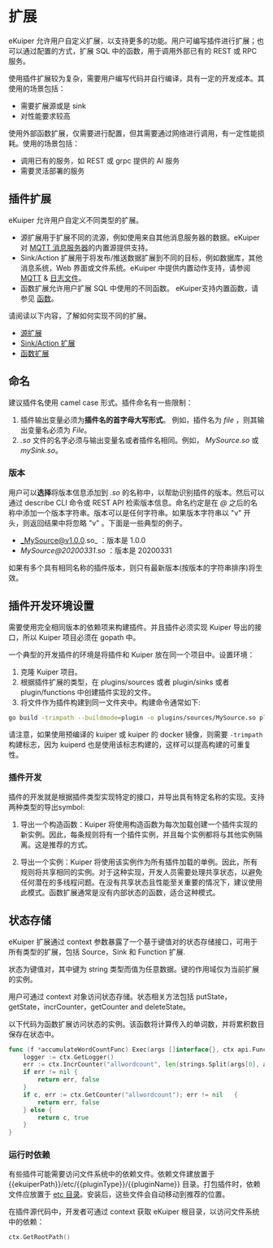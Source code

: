 # 扩展

eKuiper 允许用户自定义扩展，以支持更多的功能。用户可编写插件进行扩展；也可以通过配置的方式，扩展 SQL 中的函数，用于调用外部已有的 REST 或 RPC 服务。

使用插件扩展较为复杂，需要用户编写代码并自行编译，具有一定的开发成本。其使用的场景包括：

- 需要扩展源或是 sink
- 对性能要求较高

使用外部函数扩展，仅需要进行配置，但其需要通过网络进行调用，有一定性能损耗。使用的场景包括：

- 调用已有的服务，如 REST 或 grpc 提供的 AI 服务
- 需要灵活部署的服务

## 插件扩展

eKuiper 允许用户自定义不同类型的扩展。

- 源扩展用于扩展不同的流源，例如使用来自其他消息服务器的数据。eKuiper 对 [MQTT 消息服务器](../../guide/sources/builtin/mqtt.md)的内置源提供支持。
- Sink/Action 扩展用于将发布/推送数据扩展到不同的目标，例如数据库，其他消息系统，Web 界面或文件系统。eKuiper
中提供内置动作支持，请参阅 [MQTT](../../guide/sinks/builtin/mqtt.md)  & [日志文件](../../guide/sinks/builtin/log.md)。
- 函数扩展允许用户扩展 SQL 中使用的不同函数。 eKuiper支持内置函数，请参见 [函数](../../sqls/functions/overview.md)。

请阅读以下内容，了解如何实现不同的扩展。

- [源扩展](develop/source.md)
- [Sink/Action 扩展](develop/sink.md)
- [函数扩展](develop/function.md)

## 命名

建议插件名使用 camel case 形式。插件命名有一些限制：

1. 插件输出变量必须为**插件名的首字母大写形式**。 例如，插件名为 _file_ ，则其输出变量名必须为 _File_。
2. _.so_ 文件的名字必须与输出变量名或者插件名相同。例如， _MySource.so_ 或 _mySink.so_。

### 版本

用户可以**选择**将版本信息添加到 _.so_ 的名称中，以帮助识别插件的版本。然后可以通过 describe CLI 命令或 REST API 检索版本信息。命名约定是在 _@_ 之后的名称中添加一个版本字符串。版本可以是任何字符串。如果版本字符串以 "v" 开头，则返回结果中将忽略 "v" 。下面是一些典型的例子。

- _MySource@v1.0.0.so_ ：版本是 1.0.0
- _MySource@20200331.so_ ：版本是 20200331

如果有多个具有相同名称的插件版本，则只有最新版本(按版本的字符串排序)将生效。

## 插件开发环境设置

需要使用完全相同版本的依赖项来构建插件。并且插件必须实现 Kuiper 导出的接口，所以 Kuiper 项目必须在 gopath 中。

一个典型的开发插件的环境是将插件和 Kuiper 放在同一个项目中。设置环境：

1. 克隆 Kuiper 项目。
2. 根据插件扩展的类型，在 plugins/sources 或者 plugin/sinks 或者 plugin/functions 中创建插件实现的文件。
3. 将文件作为插件构建到同一文件夹中。构建命令通常如下:

```bash
go build -trimpath --buildmode=plugin -o plugins/sources/MySource.so plugins/sources/my_source.go
```

请注意，如果使用预编译的 kuiper 或 kuiper 的 docker 镜像，则需要 `-trimpath` 构建标志，因为 kuiperd 也是使用该标志构建的，这样可以提高构建的可重复性。

### 插件开发

插件的开发就是根据插件类型实现特定的接口，并导出具有特定名称的实现。支持两种类型的导出symbol:

1. 导出一个构造函数：Kuiper 将使用构造函数为每次加载创建一个插件实现的新实例。因此，每条规则将有一个插件实例，并且每个实例都将与其他实例隔离。这是推荐的方式。

2. 导出一个实例：Kuiper 将使用该实例作为所有插件加载的单例。因此，所有规则将共享相同的实例。对于这种实现，开发人员需要处理共享状态，以避免任何潜在的多线程问题。在没有共享状态且性能至关重要的情况下，建议使用此模式。函数扩展通常是没有内部状态的函数，适合这种模式。

## 状态存储

eKuiper 扩展通过 context 参数暴露了一个基于键值对的状态存储接口，可用于所有类型的扩展，包括 Source，Sink 和 Function 扩展.

状态为键值对，其中键为 string 类型而值为任意数据。键的作用域仅为当前扩展的实例。

用户可通过 context 对象访问状态存储。状态相关方法包括 putState，getState，incrCounter，getCounter and deleteState。

以下代码为函数扩展访问状态的实例。该函数将计算传入的单词数，并将累积数目保存在状态中。

```go
func (f *accumulateWordCountFunc) Exec(args []interface{}, ctx api.FunctionContext) (interface{}, bool) {
    logger := ctx.GetLogger()  
    err := ctx.IncrCounter("allwordcount", len(strings.Split(args[0], args[1])))
    if err != nil {
        return err, false
    }
    if c, err := ctx.GetCounter("allwordcount"); err != nil   {
        return err, false
    } else {
        return c, true
    }
}
```

### 运行时依赖

有些插件可能需要访问文件系统中的依赖文件。依赖文件建放置于 {{ekuiperPath}}/etc/{{pluginType}}/{{pluginName}} 目录。打包插件时，依赖文件应放置于 [etc 目录](../../api/restapi/plugins.md#插件文件格式)。安装后，这些文件会自动移动到推荐的位置。

在插件源代码中，开发者可通过 context 获取 eKuiper 根目录，以访问文件系统中的依赖：

```go
ctx.GetRootPath()
```
